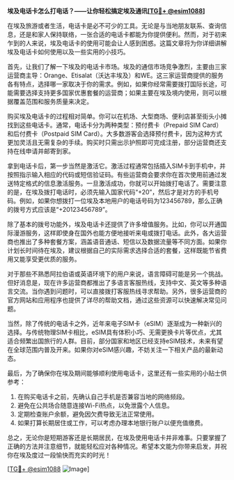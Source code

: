 **埃及电话卡怎么打电话？——让你轻松搞定埃及通讯[[TG💪+ @esim1088](https://t.me/s/esim1088)]**

在埃及旅游或者生活，电话卡是必不可少的工具。无论是与当地朋友联系、查询信息，还是和家人保持联络，一张合适的电话卡都能为你提供便利。然而，对于初来乍到的人来说，埃及电话卡的使用可能会让人感到困惑。这篇文章将为你详细讲解埃及电话卡如何使用以及一些实用的小技巧。

首先，让我们了解一下埃及的电话卡市场。埃及的通信市场竞争激烈，主要由三家运营商主导：Orange、Etisalat（沃达丰埃及）和WE。这三家运营商提供的服务各有特点，选择哪一家取决于你的需求。例如，如果你经常需要拨打国际长途，可能需要选择支持更多国家优惠套餐的运营商；如果主要在埃及境内使用，则可以根据覆盖范围和服务质量来决定。

购买埃及电话卡的过程相对简单。你可以在机场、大型商场、便利店甚至街头小摊找到这些电话卡。通常，电话卡分为两种类型：预付费卡（Prepaid SIM Card）和后付费卡（Postpaid SIM Card）。大多数游客会选择预付费卡，因为这种方式更加灵活且无需复杂的手续。购买时只需出示护照即可完成注册，部分运营商还支持在线申请并邮寄到家。

拿到电话卡后，第一步当然是激活它。激活过程通常包括插入SIM卡到手机中，并按照指示输入相应的代码或短信验证码。有些运营商会要求你在首次使用前通过发送特定格式的信息激活服务。一旦激活成功，你就可以开始拨打电话了。需要注意的是，在埃及拨打电话时，必须先输入国家代码“+20”，然后才是对方的手机号码。例如，如果你想拨打一位埃及本地用户的电话号码为123456789，那么正确的拨号方式应该是“+20123456789”。

除了基本的拨号功能外，埃及电话卡还提供了许多增值服务。比如，你可以开通国际漫游服务，这样即使身在国外也能方便地接听来电或拨打电话。此外，各大运营商也推出了多种套餐方案，涵盖语音通话、短信以及数据流量等不同方面。如果你计划长时间待在埃及，建议根据自己的实际需求选择合适的套餐，这样既能节省费用又能享受更优质的服务。

对于那些不熟悉阿拉伯语或英语环境下的用户来说，语言障碍可能是另一个挑战。但好消息是，现在许多运营商都推出了多语言客服热线，支持中文、英文等多种语言交流。当你遇到问题时，可以直接拨打客服热线寻求帮助。另外，很多运营商的官方网站和应用程序也提供了详尽的帮助文档，通过这些资源可以快速解决常见问题。

当然，除了传统的电话卡之外，近年来电子SIM卡（eSIM）逐渐成为一种新兴的选择。与传统物理SIM卡相比，eSIM具有体积小巧、无需更换卡片等优点，尤其适合频繁出国旅行的人群。目前，部分国家和地区已经支持eSIM技术，未来有望在全球范围内普及开来。如果你对eSIM感兴趣，不妨关注一下相关产品的最新动态。

最后，为了确保你在埃及期间能够顺利使用电话卡，这里还有一些实用的小贴士供参考：
1. 在购买电话卡之前，先确认自己手机是否兼容当地的网络频段。
2. 避免在公共场合随意连接Wi-Fi热点，以免泄露个人信息。
3. 定期检查账户余额，避免因欠费导致无法正常使用。
4. 如果打算长期居住或工作，可以考虑办理本地银行账户以便充值缴费。

总之，无论你是短期游客还是长期居民，在埃及使用电话卡并非难事。只要掌握了正确的方法并注意细节，就能轻松应对各种情况。希望本文能为你带来启发，并祝你在埃及度过一段愉快而充实的时光！

[[TG💪+ @esim1088](https://t.me/s/esim1088) ![Image](https://i.postimg.cc/4NQfJmqS/Snipaste-2025-05-13-00-14-12.png)]